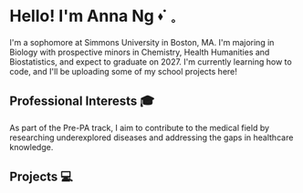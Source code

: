 # Hello! I'm Anna Ng ⬪˙ 𓈒
I'm a sophomore at Simmons University in Boston, MA. I'm majoring in Biology with prospective minors in Chemistry, Health Humanities and Biostatistics, and expect to graduate on 2027. I'm currently learning how to code, and I'll be uploading some of my school projects here!

## Professional Interests 🎓
As part of the Pre-PA track, I aim to contribute to the medical field by researching underexplored diseases and addressing the gaps in healthcare knowledge. 

## Projects 💻


